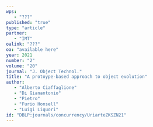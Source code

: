```yaml
---
wps: 
   - "???"
published: "true"
type: "article"
partner: 
   - "IMT"
oalink: "???"
oa: "available here"
year: 2021
number: "2"
volume: "20"
journal: "J. Object Technol."
title: "A protoype-based approach to object evolution"
author: 
   - "Alberto Ciaffaglione"
   - "Di Gianantonio"
   - "Pietro"
   - "Furio Honsell"
   - "Luigi Liquori"
id: "DBLP:journals/concurrency/UriarteZKSZN21"
---
```


